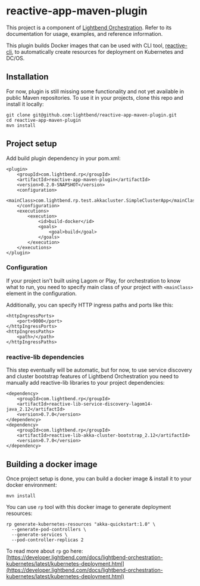 # reactive-app-maven-plugin

This project is a component of [Lightbend Orchestration](https://developer.lightbend.com/docs/lightbend-orchestration-kubernetes/latest/). Refer to its documentation for usage, examples, and reference information.

This plugin builds Docker images that can be used with CLI tool, [reactive-cli](https://github.com/lightbend/reactive-cli), to automatically create resources for deployment on Kubernetes and DC/OS.

## Installation

For now, plugin is still missing some functionality and not yet available in public Maven repositories. To use it in your projects, clone this repo and install it locally:

```
git clone git@github.com:lightbend/reactive-app-maven-plugin.git
cd reactive-app-maven-plugin
mvn install
```

## Project setup

Add build plugin dependency in your pom.xml:

```
<plugin>
    <groupId>com.lightbend.rp</groupId>
    <artifactId>reactive-app-maven-plugin</artifactId>
    <version>0.2.0-SNAPSHOT</version>
    <configuration>
        <mainClass>com.lightbend.rp.test.akkacluster.SimpleClusterApp</mainClass>
    </configuration>
    <executions>
        <execution>
            <id>build-docker</id>
            <goals>
                <goal>build</goal>
            </goals>
        </execution>
    </executions>
</plugin>
```

### Configuration

If your project isn't built using Lagom or Play, for orchestration to know what to run, you need to specify main class of your project with `<mainClass>` element in the configuration.

Additionally, you can specify HTTP ingress paths and ports like this:

```
<httpIngressPorts>
    <port>9000</port>
</httpIngressPorts>
<httpIngressPaths>
    <path>/</path>
</httpIngressPaths>
```

### reactive-lib dependencies

This step eventually will be automatic, but for now, to use service discovery and cluster bootstrap features of Lightbend Orchestration you need to manually add reactive-lib libraries to your project dependencies:

```
<dependency>
    <groupId>com.lightbend.rp</groupId>
    <artifactId>reactive-lib-service-discovery-lagom14-java_2.12</artifactId>
    <version>0.7.0</version>
</dependency>
<dependency>
    <groupId>com.lightbend.rp</groupId>
    <artifactId>reactive-lib-akka-cluster-bootstrap_2.12</artifactId>
    <version>0.7.0</version>
</dependency>
```

## Building a docker image

Once project setup is done, you can build a docker image & install it to your docker environment:

```
mvn install
```

You can use `rp` tool with this docker image to generate deployment resources:

```
rp generate-kubernetes-resources "akka-quickstart:1.0" \
  --generate-pod-controllers \
  --generate-services \
  --pod-controller-replicas 2
```

To read more about `rp` go here: [https://developer.lightbend.com/docs/lightbend-orchestration-kubernetes/latest/kubernetes-deployment.html](https://developer.lightbend.com/docs/lightbend-orchestration-kubernetes/latest/kubernetes-deployment.html)
